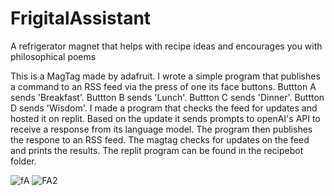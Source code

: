 # FrigitalAssistant
A refrigerator magnet that helps with recipe ideas and encourages you with philosophical poems

This is a MagTag made by adafruit.  I wrote a simple program that publishes a command to an RSS feed via the press of one its face buttons.
Buttton A sends 'Breakfast'.
Buttton B sends 'Lunch'.
Buttton C sends 'Dinner'.
Buttton D sends 'Wisdom'.
I made a program that checks the feed for updates and hosted it on replit. Based on the update it sends prompts to openAI's API to receive a response from its language model.
The program then publishes the respone to an RSS feed. The magtag checks for updates on the feed and prints the results.
The replit program can be found in the recipebot folder.


![fA](https://user-images.githubusercontent.com/38119453/227738696-0737044c-0f21-4384-beb4-4e6526a61883.PNG)
![FA2](https://user-images.githubusercontent.com/38119453/227738702-a5b6af52-4199-4498-a7f6-0d73aa99fe14.PNG)
